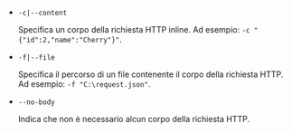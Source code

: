 * `-c|--content`

  Specifica un corpo della richiesta HTTP inline. Ad esempio: `-c "{"id":2,"name":"Cherry"}"`.

* `-f|--file`

  Specifica il percorso di un file contenente il corpo della richiesta HTTP. Ad esempio: `-f "C:\request.json"`.

* `--no-body`

  Indica che non è necessario alcun corpo della richiesta HTTP.
